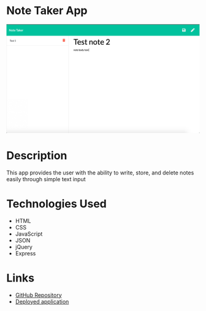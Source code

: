 # Note Taker App

![Image of note taker user interface](./public/assets/noteTaker.png)


# Description
This app provides the user with the ability to write, store, and delete notes easily through simple text input


# Technologies Used
- HTML
- CSS
- JavaScript
- JSON
- jQuery
- Express


# Links
- [GitHub Repository](https://github.com/ashtonwalden34/note-taker)
- [Deployed application](https://shielded-springs-86009.herokuapp.com/)